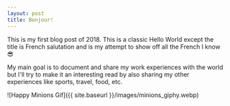 ```yaml
---
layout: post
title: Bonjour!
---
```


This is my first blog post of 2018. This is a classic Hello World except the title is French salutation and is my attempt to show off all the French I know :sunglasses:

My main goal is to document and share my work experiences with the world but I'll try to make it an interesting read by also sharing my other experiences like sports, travel, food, etc.

![Happy Minions Gif]({{ site.baseurl }}/images/minions_giphy.webp)
